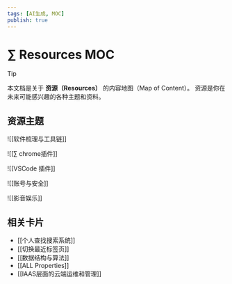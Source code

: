 ```yaml
---
tags: [AI生成, MOC]
publish: true
---
```

# ∑ Resources MOC

> [!tip]
> 本文档是关于 **资源（Resources）** 的内容地图（Map of Content）。
> 资源是你在未来可能感兴趣的各种主题和资料。

## 资源主题

![[软件梳理与工具链]]

![[∑ chrome插件]]

![[VSCode 插件]]

![[账号与安全]]

![[影音娱乐]]

## 相关卡片
- [[个人查找搜索系统]]
- [[切换最近标签页]]
- [[数据结构与算法]]
- [[ALL Properties]]
- [[IAAS层面的云端运维和管理]] 
